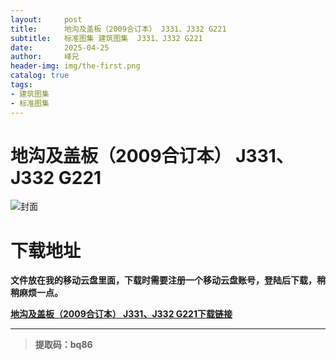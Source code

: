 ```yaml
---
layout:     post
title:      地沟及盖板（2009合订本） J331、J332 G221
subtitle:   标准图集 建筑图集  J331、J332 G221
date:       2025-04-25
author:     峰兄
header-img: img/the-first.png
catalog: true
tags:
- 建筑图集
- 标准图集
---
```

# 地沟及盖板（2009合订本） J331、J332 G221
![封面](https://pic1.imgdb.cn/item/680b4a4d58cb8da5c8cb6e1f.jpg)

# 下载地址 ##
**文件放在我的移动云盘里面，下载时需要注册一个移动云盘账号，登陆后下载，稍稍麻烦一点。**  
  
[**地沟及盖板（2009合订本） J331、J332 G221下载链接**](https://caiyun.139.com/m/i?105Cq7y37ZjGv)
***
> **提取码：bq86**

